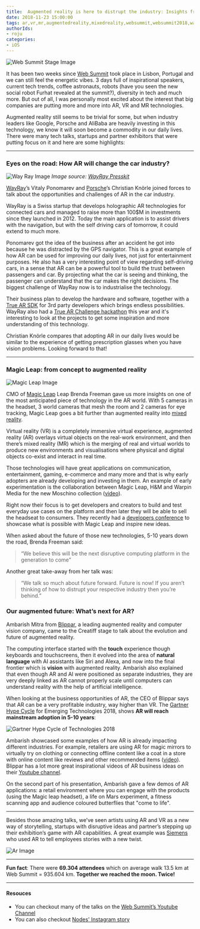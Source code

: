 ```yaml
---
title:  Augmented reality is here to distrupt the industry: Insights from Web Summit 2018
date: 2018-11-23 15:00:00
tags: ar,vr,mr,augmentedreality,mixedreality,websummit,websummit2018,wayray,magicleap,porche
authorIds:
- roju
categories:
- iOS
---
```


![Web Summit Stage Image](https://github.com/nodesagency/blog/blob/feature/ar-web-summit/source/_posts-images/2018-11-23-ar-web-summit/stage.JPG)

It has been two weeks since [Web Summit](https://websummit.com) took place in Lisbon, Portugal and we can still feel the energetic vibes. 3 days full of inspirational speakers, current tech trends, coffee astronauts, robots (have you seen the new social robot Furhat revealed at the summit?), diversity in tech and much more. But out of all, I was personally most excited about the interest that big companies are putting more and more into AR, VR and MR technologies.

Augmented reality still seems to be trivial for some, but when industry leaders like Google,  Porsche and AliBaba are heavily investing in this technology, we know it will soon become a commodity in our daily lives. There were many tech talks, startups and partner exhibitors that were putting focus on it and here are some highlights:

---

### Eyes on the road: How AR will change the car industry?

![Way Ray Image](https://github.com/nodesagency/blog/blob/feature/ar-web-summit/source/_posts-images/2018-11-23-ar-web-summit/wayray.jpg)
_Image source: [WayRay Presskit](https://wayray.com/pressarea/presskit/sdk)_

[WayRay](https://wayray.com/)’s Vitaly Ponomarev and [Porsche](https://www.porsche.com)’s Christian Knörle joined forces to talk about the opportunities and challenges of AR in the car industry. 

WayRay is a Swiss startup that develops holographic AR technologies for connected cars and managed to raise more than 100$M in investments since they launched in 2012. Today the main application is to assist drivers with the navigation, but with the self driving cars of tomorrow, it could extend to much more.

Ponomarev got the idea of the business after an accident he got into because he was distracted by the GPS navigator. This is a great example of how AR can be used for improving our daily lives, not just for entertainment purposes. He also has a very interesting point of view regarding self-driving cars, in a sense that AR can be a powerful tool to build the trust between passengers and car. By projecting what the car is seeing and thinking, the passenger can understand that the car makes the right decisions. The biggest challenge of WayRay now is to industrialise the technology.

Their business plan to develop the hardware and software, together with a [True AR SDK](https://wayray.com/sdk) for 3rd party developers which brings endless possibilities. WayRay also had a [True AR Challenge hackathon](https://wayray.com/sdk/challenge) this year and it's interesting to look at the projects to get some inspiration and more understanding of this technology.

Christian Knörle compares that adopting AR in our daily lives would be similar to the experience of getting prescription glasses when you have vision problems. Looking forward to that!

---

### Magic Leap: from concept to augmented reality

![Magic Leap Image](https://github.com/nodesagency/blog/blob/feature/ar-web-summit/source/_posts-images/2018-11-23-ar-web-summit/magic-leap.JPG)

CMO of [Magic Leap](https://www.magicleap.com/) Leap Brenda Freeman gave us more insights on one of the most anticipated piece of technology in the AR world. With 5 cameras in the headset, 3 world cameras that mesh the room and 2 cameras for eye tracking, Magic Leap goes a bit further than augmented reality into [mixed reality](https://en.wikipedia.org/wiki/Mixed_reality).

Virtual reality (VR) is a completely immersive virtual experience, augmented reality (AR) overlays virtual objects on the real-work environment, and then there’s mixed reality (MR) which is the merging of real and virtual worlds to produce new environments and visualisations where physical and digital objects co-exist and interact in real time.

Those technologies will have great applications on communication, entertainment, gaming, e-commerce and many more and that is why early adopters are already developing and investing in them. An example of early experimentation is the collaboration between Magic Leap, H&M and Warpin Media for the new Moschino collection ([video](https://wwd.com/fashion-news/fashion-scoops/hm-creates-augmented-reality-experience-for-moschino-collab-1202891622/)).

Right now their focus is to get developers and creators to build and test everyday use cases on the platform and then later they will be able to sell the headseat to consumers. They recently had a [developers conference](https://www.magicleap.com/conference) to showcase what is possible with Magic Leap and inspire new ideas.

When asked about the future of those new technologies, 5-10 years down the road, Brenda Freeman said:
>“We believe this will be the next disruptive computing platform in the generation to come”

Another great take-away from her talk was:
>“We talk so much about future forward. Future is now! If you aren’t thinking of how to distrupt your respective industry then you’re behind.”

### Our augmented future: What’s next for AR?

Ambarish Mitra from [Blippar](https://www.blippar.com/), a leading augmented reality and computer vision company, came to the Creatiff stage to talk about the evolution and future of augmented reality.

The computing interface started with the **touch** experience though keyboards and touchscreens, then it evolved into the area of **natural language** with AI assistants like Siri and Alexa, and now into the final frontier which is **vision** with augmented reality. Ambarish also explained that even though AR and AI were positioned as separate industries, they are very deeply linked as AR cannot properly scale until computers can understand reality with the help of artificial intelligence.

When looking at the business opportunities of AR, the CEO of Blippar says that AR can be a very profitable industry, way higher than VR. The [Gartner Hype Cycle](https://www.gartner.com/en/research/methodologies/gartner-hype-cycle) for Emerging Technologies 2018, shows **AR will reach mainstream adoption in 5-10 years**:

![Gartner Hype Cycle of Technologies 2018](https://blogs.gartner.com/smarterwithgartner/files/2018/08/PR_490866_5_Trends_in_the_Emerging_Tech_Hype_Cycle_2018_Hype_Cycle.png)

Ambarish showcased some examples of how AR is already impacting different industries. For example, retailers are using AR for magic mirrors to virtually try on clothing or connecting offline content like a coat in a store with online content like reviews and other recommended items ([video](https://www.youtube.com/watch?v=M_eCrueFGHY)). Blippar has a lot more great inspirational videos of AR business ideas on their [Youtube channel](https://www.youtube.com/user/blippar1/videos).

On the second part of his presentation, Ambarish gave a few demos of AR applications: a retail environment where you can engage with the products (using the Magic leap headset), a life on Mars experiment, a fitness scanning app and audience coloured butterflies that "come to life".

---

Besides those amazing talks, we’ve seen artists using AR and VR as a new way of storytelling, startups with disruptive ideas and partner’s stepping up their exhibition’s game with AR capabilities. A great example was [Siemens](https://www.siemens.com) who used AR to tell employees stories with a new twist.

![Ar Image](https://github.com/nodesagency/blog/blob/feature/ar-web-summit/source/_posts-images/2018-11-23-ar-web-summit/siemens.jpg)

---

**Fun fact**: There were **69.304 attendees** which on average walk 13.5 km at Web Summit = 935.604 km. **Together we reached the moon. Twice!**

---

#### Resouces
* You can checkout many of the talks on the [Web Summit’s Youtube Channel](https://www.youtube.com/channel/UCJtkHqH4Qof97TSx7BzE5IQ)
* You can also checkout [Nodes' Instagram story](https://www.instagram.com/stories/highlights/17990784427005924/)


